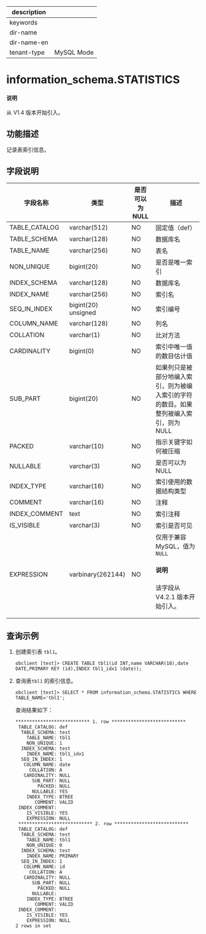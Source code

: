 |description||
|---|---|
|keywords||
|dir-name||
|dir-name-en||
|tenant-type|MySQL Mode|

# information_schema.STATISTICS

<main id="notice" type='explain'>
<h4>说明</h4>
<p>从 V1.4 版本开始引入。</p>
</main>

## 功能描述

记录表索引信息。

## 字段说明

| 字段名称 | 类型 | 是否可以为 NULL | 描述 |
| --- | --- | --- | --- |
| TABLE_CATALOG | varchar(512) | NO | 固定值（def） |
| TABLE_SCHEMA | varchar(128) | NO | 数据库名 |
| TABLE_NAME | varchar(256) | NO | 表名 |
| NON_UNIQUE | bigint(20) | NO | 是否是唯一索引 |
| INDEX_SCHEMA | varchar(128) | NO | 数据库名 |
| INDEX_NAME | varchar(256) | NO | 索引名 |
| SEQ_IN_INDEX | bigint(20) unsigned | NO | 索引编号 |
| COLUMN_NAME | varchar(128) | NO | 列名 |
| COLLATION | varchar(1) | NO | 比对方法 |
| CARDINALITY | bigint(0) | NO | 索引中唯一值的数目估计值 |
| SUB_PART | bigint(20) | NO | 如果列只是被部分地编入索引，则为被编入索引的字符的数目。如果整列被编入索引，则为 NULL |
| PACKED | varchar(10) | NO | 指示关键字如何被压缩 |
| NULLABLE | varchar(3) | NO | 是否可以为 NULL |
| INDEX_TYPE | varchar(16) | NO | 索引使用的数据结构类型 |
| COMMENT | varchar(16) | NO | 注释 |
| INDEX_COMMENT | text | NO | 索引注释 |
| IS_VISIBLE | varchar(3) | NO | 索引是否可见 |
| EXPRESSION    | varbinary(262144) | NO | 仅用于兼容 MySQL，值为 `NULL`  <main id="notice" type='explain'><h4>说明</h4><p>该字段从 V4.2.1 版本开始引入。</p></main>  |

## 查询示例

1. 创建索引表 `tbl1`。

   ```shell
   obclient [test]> CREATE TABLE tbl1(id INT,name VARCHAR(18),date DATE,PRIMARY KEY (id),INDEX tbl1_idx1 (date));
   ```

2. 查询表`tbl1` 的索引信息。

   ```shell
   obclient [test]> SELECT * FROM information_schema.STATISTICS WHERE TABLE_NAME='tbl1';
   ```

   查询结果如下：

   ```shell
   *************************** 1. row ***************************
    TABLE_CATALOG: def
     TABLE_SCHEMA: test
       TABLE_NAME: tbl1
       NON_UNIQUE: 1
     INDEX_SCHEMA: test
       INDEX_NAME: tbl1_idx1
     SEQ_IN_INDEX: 1
      COLUMN_NAME: date
        COLLATION: A
      CARDINALITY: NULL
         SUB_PART: NULL
           PACKED: NULL
         NULLABLE: YES
       INDEX_TYPE: BTREE
          COMMENT: VALID
    INDEX_COMMENT:
       IS_VISIBLE: YES
       EXPRESSION: NULL
    *************************** 2. row ***************************
    TABLE_CATALOG: def
     TABLE_SCHEMA: test
       TABLE_NAME: tbl1
       NON_UNIQUE: 0
     INDEX_SCHEMA: test
       INDEX_NAME: PRIMARY
     SEQ_IN_INDEX: 1
      COLUMN_NAME: id
        COLLATION: A
      CARDINALITY: NULL
         SUB_PART: NULL
           PACKED: NULL
         NULLABLE:
       INDEX_TYPE: BTREE
          COMMENT: VALID
    INDEX_COMMENT:
       IS_VISIBLE: YES
       EXPRESSION: NULL
   2 rows in set
   ```

